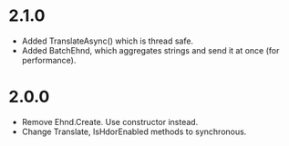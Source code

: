 # 2.1.0
- Added TranslateAsync() which is thread safe.
- Added BatchEhnd, which aggregates strings and send it at once (for performance).

# 2.0.0
- Remove Ehnd.Create. Use constructor instead.
- Change Translate, IsHdorEnabled methods to synchronous.